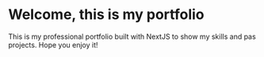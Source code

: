 # Welcome, this is my portfolio
This is my professional portfolio built with NextJS to show my skills and pas projects. Hope you enjoy it!
